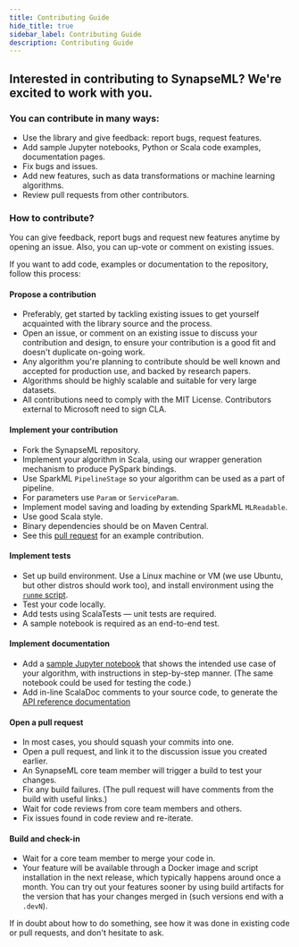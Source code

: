 ```yaml
---
title: Contributing Guide
hide_title: true
sidebar_label: Contributing Guide
description: Contributing Guide
---
```


## Interested in contributing to SynapseML? We're excited to work with you.

### You can contribute in many ways:

- Use the library and give feedback: report bugs, request features.
- Add sample Jupyter notebooks, Python or Scala code examples, documentation
  pages.
- Fix bugs and issues.
- Add new features, such as data transformations or machine learning algorithms.
- Review pull requests from other contributors.

### How to contribute?

You can give feedback, report bugs and request new features anytime by opening
an issue. Also, you can up-vote or comment on existing issues.

If you want to add code, examples or documentation to the repository, follow
this process:

#### Propose a contribution

- Preferably, get started by tackling existing issues to get yourself acquainted
  with the library source and the process.
- Open an issue, or comment on an existing issue to discuss your contribution
  and design, to ensure your contribution is a good fit and doesn't duplicate
  on-going work.
- Any algorithm you're planning to contribute should be well known and accepted
  for production use, and backed by research papers.
- Algorithms should be highly scalable and suitable for very large datasets.
- All contributions need to comply with the MIT License. Contributors external
  to Microsoft need to sign CLA.

#### Implement your contribution

- Fork the SynapseML repository.
- Implement your algorithm in Scala, using our wrapper generation mechanism to
  produce PySpark bindings.
- Use SparkML `PipelineStage` so your algorithm can be used as a part of
  pipeline.
- For parameters use `Param` or `ServiceParam`.
- Implement model saving and loading by extending SparkML `MLReadable`.
- Use good Scala style.
- Binary dependencies should be on Maven Central.
- See this [pull request](https://github.com/microsoft/SynapseML/pull/1158) for an
  example contribution.

#### Implement tests

- Set up build environment. Use a Linux machine or VM (we use Ubuntu, but other
  distros should work too), and install environment using the [`runme`
  script](runme).
- Test your code locally.
- Add tests using ScalaTests — unit tests are required.
- A sample notebook is required as an end-to-end test.

#### Implement documentation

- Add a [sample Jupyter notebook](https://github.com/microsoft/SynapseML/tree/master/notebooks/) that shows the intended use
  case of your algorithm, with instructions in step-by-step manner. (The same
  notebook could be used for testing the code.)
- Add in-line ScalaDoc comments to your source code, to generate the [API
  reference documentation](https://mmlspark.blob.core.windows.net/docs/1.0.0-rc3-148-87ec5f74-SNAPSHOT/pyspark/mmlspark.html)

#### Open a pull request

- In most cases, you should squash your commits into one.
- Open a pull request, and link it to the discussion issue you created earlier.
- An SynapseML core team member will trigger a build to test your changes.
- Fix any build failures. (The pull request will have comments from the build
  with useful links.)
- Wait for code reviews from core team members and others.
- Fix issues found in code review and re-iterate.

#### Build and check-in

- Wait for a core team member to merge your code in.
- Your feature will be available through a Docker image and script installation
  in the next release, which typically happens around once a month. You can try
  out your features sooner by using build artifacts for the version that has
  your changes merged in (such versions end with a `.devN`).

If in doubt about how to do something, see how it was done in existing code or
pull requests, and don't hesitate to ask.
